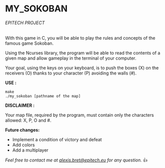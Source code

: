 # MY_SOKOBAN

###### EPITECH PROJECT
With this game in C, you will be able to play the rules and concepts of the famous game Sokoban.

Using the Ncurses library, the program will be able to read the contents of a given map and allow gameplay in the terminal of your computer. 

Your goal, using the keys on your keyboard, is to push the boxes (X) on the receivers (O) thanks to your character (P) avoiding the walls (#).
 

**USE :**
```
make
./my_sokoban [pathname of the map]
 ```

**DISCLAIMER :**

Your map file, required by the program, must contain only the characters allowed: X, P, O and #.

**Future changes:**
- Implement a condition of victory and defeat
- Add colors
- Add a multiplayer



*Feel free to contact me at alexis.bret@epitech.eu for any question.* :+1:
